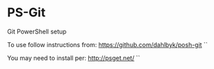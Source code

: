 PS-Git
======

Git PowerShell setup

To use follow instructions from: https://github.com/dahlbyk/posh-git
``

You may need to install per: http://psget.net/
``
